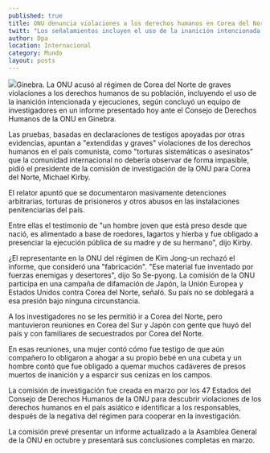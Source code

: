 ```yaml
---
published: true
title: ONU denuncia violaciones a los derechos humanos en Corea del Norte
twitt: "Los señalamientos incluyen el uso de la inanición intencionada y ejecuciones, según concluyó un equipo de investigadores en un informe presentado hoy ante el Consejo de Derechos Humanos de la ONU en Ginebra."
author: Dpa
location: Internacional
category: Mundo
layout: posts
---
```


![](http://i.imgur.com/J6eJg2xm.jpg)Ginebra. La ONU acusó al régimen de Corea del Norte de graves violaciones a los derechos humanos de su población, incluyendo el uso de la inanición intencionada y ejecuciones, según concluyó un equipo de investigadores en un informe presentado hoy ante el Consejo de Derechos Humanos de la ONU en Ginebra.

Las pruebas, basadas en declaraciones de testigos apoyadas por otras evidencias, apuntan a "extendidas y graves" violaciones de los derechos humanos en el país comunista, como "torturas sistemáticas o asesinatos" que la comunidad internacional no debería observar de forma impasible, pidió el presidente de la comisión de investigación de la ONU para Corea del Norte, Michael Kirby.

El relator apuntó que se documentaron masivamente detenciones arbitrarias, torturas de prisioneros y otros abusos en las instalaciones penitenciarias del país.

Entre ellas el testimonio de "un hombre joven que está preso desde que nació, es alimentado a base de roedores, lagartos y hierba y fue obligado a presenciar la ejecución pública de su madre y de su hermano", dijo Kirby.

¿El representante en la ONU del régimen de Kim Jong-un rechazó el informe, que consideró una "fabricación". "Ese material fue inventado por fuerzas enemigas y desertores", dijo So Se-pyong. La comisión de la ONU participa en una campaña de difamación de Japón, la Unión Europea y Estados Unidos contra Corea del Norte, señaló. Su país no se doblegará a esa presión bajo ninguna circunstancia.

A los investigadores no se les permitió ir a Corea del Norte, pero mantuvieron reuniones en Corea del Sur y Japón con gente que huyó del país y con familiares de secuestrados por Corea del Norte.

En esas reuniones, una mujer contó cómo fue testigo de que aún compañero lo obligaron a ahogar a su propio bebé en una cubeta y un hombre contó que fue obligado a quemar muchos cadáveres de presos muertos de inanición y a esparcir sus cenizas en los campos.

La comisión de investigación fue creada en marzo por los 47 Estados del Consejo de Derechos Humanos de la ONU para descubrir violaciones de los derechos humanos en el país asiático e identificar a los responsables, después de la negativa del régimen para cooperar en la investigación.

La comisión prevé presentar un informe actualizado a la Asamblea General de la ONU en octubre y presentará sus conclusiones completas en marzo.
